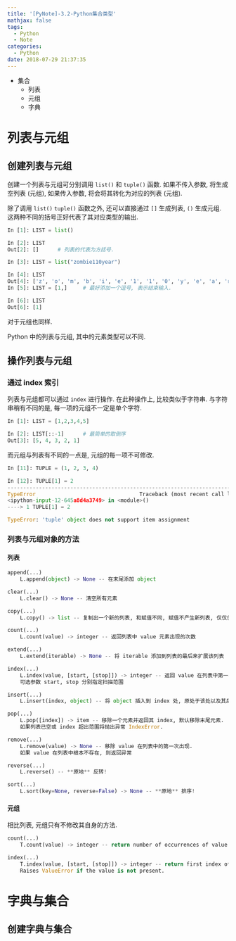 ```yaml
---
title: '[PyNote]-3.2-Python集合类型'
mathjax: false
tags:
  - Python
  - Note
categories:
  - Python
date: 2018-07-29 21:37:35
---
```


- 集合
  - 列表
  - 元组
  - 字典

# 列表与元组

## 创建列表与元组

创建一个列表与元组可分别调用 `list()` 和 `tuple()` 函数. 如果不传入参数, 将生成空列表 (元组), 如果传入参数, 将会将其转化为对应的列表 (元组).

除了调用 `list()` `tuple()` 函数之外, 还可以直接通过 `[]` 生成列表, `()` 生成元组. 这两种不同的括号正好代表了其对应类型的输出.

```py
In [1]: LIST = list()

In [2]: LIST
Out[2]: []      # 列表的代表为方括号.

In [3]: LIST = list("zombie110year")

In [4]: LIST
Out[4]: ['z', 'o', 'm', 'b', 'i', 'e', '1', '1', '0', 'y', 'e', 'a', 'r']
In [5]: LIST = [1,]     # 最好添加一个逗号, 表示结束输入.

In [6]: LIST
Out[6]: [1]
```

对于元组也同样.

Python 中的列表与元组, 其中的元素类型可以不同.

## 操作列表与元组

### 通过 index 索引

列表与元组都可以通过 `index` 进行操作. 在此种操作上, 比较类似于字符串. 与字符串稍有不同的是, 每一项的元组不一定是单个字符.

```py
In [1]: LIST = [1,2,3,4,5]

In [2]: LIST[::-1]      # 最简单的取倒序
Out[3]: [5, 4, 3, 2, 1]
```

而元组与列表有不同的一点是, 元组的每一项不可修改.

```py
In [11]: TUPLE = (1, 2, 3, 4)

In [12]: TUPLE[1] = 2
---------------------------------------------------------------------------
TypeError                                 Traceback (most recent call last)
<ipython-input-12-645a8d4a3749> in <module>()
----> 1 TUPLE[1] = 2

TypeError: 'tuple' object does not support item assignment
```

### 列表与元组对象的方法

#### 列表

```py
append(...)
    L.append(object) -> None -- 在末尾添加 object

clear(...)
    L.clear() -> None -- 清空所有元素

copy(...)
    L.copy() -> list -- 复制出一个新的列表, 和赋值不同, 赋值不产生新列表, 仅仅创建一个新的指向此列表的变量.

count(...)
    L.count(value) -> integer -- 返回列表中 value 元素出现的次数

extend(...)
    L.extend(iterable) -> None -- 将 iterable 添加到列表的最后来扩展该列表

index(...)
    L.index(value, [start, [stop]]) -> integer -- 返回 value 在列表中第一次出现时的 index, 如果不存在则抛出异常 ValueError,
    可选参数 start, stop 分别指定扫描范围

insert(...)
    L.insert(index, object) -- 将 object 插入到 index 处, 原处于该处以及其后元素依次后延

pop(...)
    L.pop([index]) -> item -- 移除一个元素并返回其 index, 默认移除末尾元素.
    如果列表已空或 index 超出范围将抛出异常 IndexError.

remove(...)
    L.remove(value) -> None -- 移除 value 在列表中的第一次出现.
    如果 value 在列表中根本不存在, 则返回异常

reverse(...)
    L.reverse() -- **原地** 反转!

sort(...)
    L.sort(key=None, reverse=False) -> None -- **原地** 排序!
```

#### 元组

相比列表, 元组只有不修改其自身的方法.

```py
count(...)
    T.count(value) -> integer -- return number of occurrences of value

index(...)
    T.index(value, [start, [stop]]) -> integer -- return first index of value.
    Raises ValueError if the value is not present.
```

# 字典与集合

## 创建字典与集合
